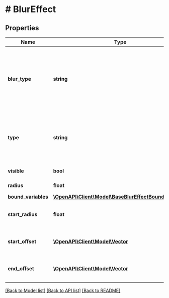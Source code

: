 # # BlurEffect

## Properties

Name | Type | Description | Notes
------------ | ------------- | ------------- | -------------
**blur_type** | **string** | The string literal &#39;PROGRESSIVE&#39; representing the blur type. Always check the blurType before reading other properties. |
**type** | **string** | A string literal representing the effect&#39;s type. Always check the type before reading other properties. |
**visible** | **bool** | Whether this blur is active. |
**radius** | **float** | Radius of the blur effect |
**bound_variables** | [**\OpenAPI\Client\Model\BaseBlurEffectBoundVariables**](BaseBlurEffectBoundVariables.md) |  | [optional]
**start_radius** | **float** | The starting radius of the progressive blur |
**start_offset** | [**\OpenAPI\Client\Model\Vector**](Vector.md) | The starting offset of the progressive blur |
**end_offset** | [**\OpenAPI\Client\Model\Vector**](Vector.md) | The ending offset of the progressive blur |

[[Back to Model list]](../../README.md#models) [[Back to API list]](../../README.md#endpoints) [[Back to README]](../../README.md)
